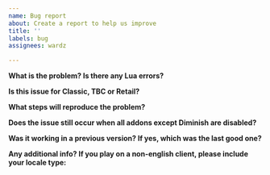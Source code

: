 ```yaml
---
name: Bug report
about: Create a report to help us improve
title: ''
labels: bug
assignees: wardz

---
```


<!-- Make sure you're using the latest version of Diminish before reporting a bug. -->


**What is the problem? Is there any Lua errors?**


**Is this issue for Classic, TBC or Retail?**


**What steps will reproduce the problem?**


**Does the issue still occur when all addons except Diminish are disabled?**


**Was it working in a previous version? If yes, which was the last good one?**


**Any additional info? If you play on a non-english client, please include your locale type:**
